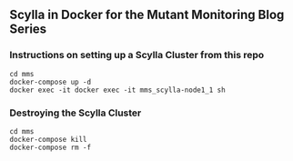 ## Scylla in Docker for the Mutant Monitoring Blog Series

### Instructions on setting up a Scylla Cluster from this repo

```
cd mms
docker-compose up -d
docker exec -it docker exec -it mms_scylla-node1_1 sh
```
### Destroying the Scylla Cluster 
```
cd mms
docker-compose kill
docker-compose rm -f
```